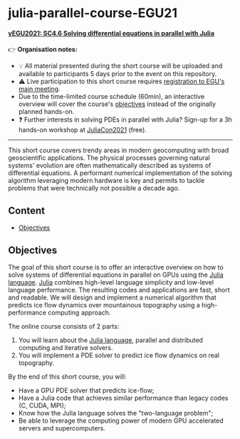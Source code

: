 # julia-parallel-course-EGU21

#### [vEGU2021: SC4.6 Solving differential equations in parallel with Julia](https://meetingorganizer.copernicus.org/EGU21/session/38986)

👉 **Organisation notes:**
- 💡 All material presented during the short course will be uploaded and available to participants 5 days prior to the event on this repository.
- ⚠️ Live participation to this short course requires [registration to EGU's main meeting](https://egu21.eu/register.html).
- Due to the time-limited course schedule (60min), an interactive overview will cover the course's [objectives](#objectives) instead of the originally planned hands-on.
- ❓ Further interests in solving PDEs in parallel with Julia? Sign-up for a 3h hands-on workshop at [JuliaCon2021](https://juliacon.org/2021/) (free).

----
This short course covers trendy areas in modern geocomputing with broad geoscientific applications. The physical processes governing natural systems' evolution are often mathematically described as systems of differential equations. A performant numerical implementation of the solving algorithm leveraging modern hardware is key and permits to tackle problems that were technically not possible a decade ago.


## Content
* [Objectives](#objectives)


## Objectives
The goal of this short course is to offer an interactive overview on how to solve systems of differential equations in parallel on GPUs using the [Julia language]. [Julia] combines high-level language simplicity and low-level language performance. The resulting codes and applications are fast, short and readable. We will design and implement a numerical algorithm that predicts ice flow dynamics over mountainous topography using a high-performance computing approach.

The online course consists of 2 parts:
1. You will learn about the [Julia language], parallel and distributed computing and iterative solvers.
2. You will implement a PDE solver to predict ice flow dynamics on real topography.

By the end of this short course, you will:
- Have a GPU PDE solver that predicts ice-flow;
- Have a Julia code that achieves similar performance than legacy codes (C, CUDA, MPI);
- Know how the Julia language solves the "two-language problem";
- Be able to leverage the computing power of modern GPU accelerated servers and supercomputers.


[Julia]: https://julialang.org
[Julia language]: https://docs.julialang.org/en/v1/

